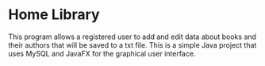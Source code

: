 # Home Library
This program allows a registered user to add and edit data about books and their authors that will be saved to a txt file.
This is a simple Java project that uses MySQL and JavaFX for the graphical user interface.
